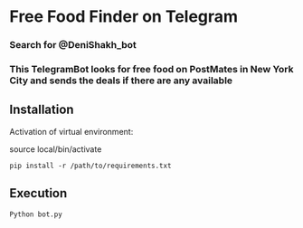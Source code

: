 # Free Food Finder on Telegram
<h3> Search for @DeniShakh_bot </h3>
<h3> This TelegramBot looks for free food on PostMates in New York City and sends the deals if there are any available </h3>

## Installation

Activation of virtual environment:

source local/bin/activate
```
pip install -r /path/to/requirements.txt
```
## Execution
```
Python bot.py
```
